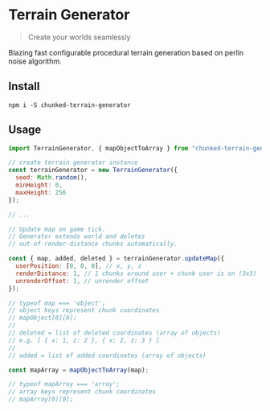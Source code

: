 # Terrain Generator

> Create your worlds seamlessly

Blazing fast configurable procedural terrain generation based on perlin noise algorithm.

## Install

`npm i -S chunked-terrain-generator`

## Usage

```javascript
import TerrainGenerator, { mapObjectToArray } from "chunked-terrain-generator";

// create terrain generator instance
const terrainGenerator = new TerrainGenerator({
  seed: Math.random(),
  minHeight: 0,
  maxHeight: 256
});

// ...

// Update map on game tick.
// Generator extends world and deletes
// out-of-render-distance chunks automatically.

const { map, added, deleted } = terrainGenerator.updateMap({
  userPosition: [0, 0, 0], // x, y, z
  renderDistance: 1, // 1 chunks around user + chunk user is on (3x3)
  unrenderOffset: 1, // unrender offset
});

// typeof map === 'object';
// object keys represent chunk coordinates
// mapObject[0][0];
//
// deleted = list of deleted coordinates (array of objects)
// e.g. [ { x: 1, z: 2 }, { x: 2, z: 3 } ]
//
// added = list of added coordinates (array of objects)

const mapArray = mapObjectToArray(map);

// typeof mapArray === 'array';
// array keys represent chunk coordinates
// mapArray[0][0];
```
